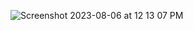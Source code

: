 ![Screenshot 2023-08-06 at 12 13 07 PM](https://github.com/tamagui/tamagui/assets/116145571/8d79f566-6a52-419d-be7f-14749bcb8c04)
